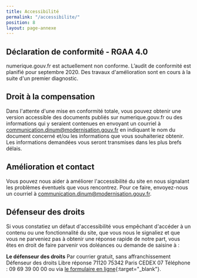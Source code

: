 ```yaml
---
title: Accessibilité
permalink: "/accessibilite/"
position: 8
layout: page-annexe
---
```


## Déclaration de conformité - RGAA 4.0
numerique.gouv.fr est actuellement non conforme.
L’audit de conformité est planifié pour septembre 2020. Des travaux d'amélioration sont en cours à la suite d'un premier diagnostic.

## Droit à la compensation
Dans l'attente d'une mise en conformité totale, vous pouvez obtenir une version accessible des documents publiés sur numerique.gouv.fr ou des informations qui y seraient contenues en envoyant un courriel à communication.dinum@modernisation.gouv.fr en indiquant le nom du document concerné et/ou les informations que vous souhaiteriez obtenir. Les informations demandées vous seront transmises dans les plus brefs délais.

## Amélioration et contact
Vous pouvez nous aider à améliorer l'accessibilité du site en nous signalant les problèmes éventuels que vous rencontrez. Pour ce faire, envoyez-nous un courriel à communication.dinum@modernisation.gouv.fr.

## Défenseur des droits
Si vous constatiez un défaut d'accessibilité vous empêchant d'accéder à un contenu ou une fonctionnalité du site, que vous nous le signaliez et que vous ne parveniez pas à obtenir une réponse rapide de notre part, vous êtes en droit de faire parvenir vos doléances ou demande de saisine à :

**Le défenseur des droits**
Par courrier gratuit, sans affranchissement
Défenseur des droits
Libre réponse 71120
75342 Paris CEDEX 07
Téléphone : 09 69 39 00 00
ou via [le formulaire en ligne](https://www.defenseurdesdroits.fr/fr/contactez-nous){:target="_blank"}.

